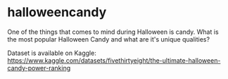 # halloweencandy

One of the things that comes to mind during Halloween is candy. What is the most popular Halloween Candy and what are it's unique qualities? 

Dataset is available on Kaggle: https://www.kaggle.com/datasets/fivethirtyeight/the-ultimate-halloween-candy-power-ranking
